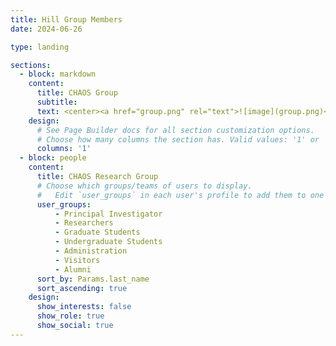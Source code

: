 ```yaml
---
title: Hill Group Members
date: 2024-06-26

type: landing

sections:
  - block: markdown
    content:
      title: CHAOS Group
      subtitle: 
      text: <center><a href="group.png" rel="text">![image](group.png)</center>
    design:
      # See Page Builder docs for all section customization options.
      # Choose how many columns the section has. Valid values: '1' or '2'.
      columns: '1'  
  - block: people
    content:
      title: CHAOS Research Group
      # Choose which groups/teams of users to display.
      #   Edit `user_groups` in each user's profile to add them to one or more of these groups.
      user_groups:
          - Principal Investigator
          - Researchers
          - Graduate Students
          - Undergraduate Students
          - Administration
          - Visitors
          - Alumni
      sort_by: Params.last_name
      sort_ascending: true
    design:
      show_interests: false
      show_role: true
      show_social: true
---
```

